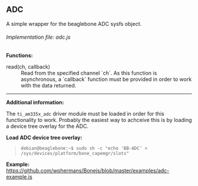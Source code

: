 ## ADC
A simple wrapper for the beaglebone ADC sysfs object. 

###### Implementation file: adc.js

**Functions:**

<dl>
	<dt>read(ch, callback)</dt>
	<dd>Read from the specified channel `ch`. As this function is asynchronous, a `callback` function must be provided in order to work with the data returned.</dd>
</dl>


____
**Additional information:**

The `ti_am335x_adc` driver module must be loaded in order for this functionality to work. Probably the easiest way to achceive this is by loading a device tree overlay for the ADC.

**Load ADC device tree overlay:**

>`debian@beaglebone:~$ sudo sh -c "echo 'BB-ADC' > /sys/devices/platform/bone_capemgr/slots"`

**Example:**
https://github.com/wphermans/Bonejs/blob/master/examples/adc-example.js
